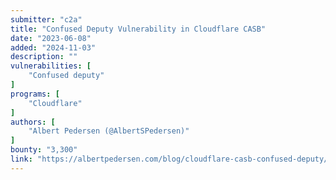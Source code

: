 ```yaml
---
submitter: "c2a"
title: "Confused Deputy Vulnerability in Cloudflare CASB"
date: "2023-06-08"
added: "2024-11-03"
description: ""
vulnerabilities: [
    "Confused deputy"
]
programs: [
    "Cloudflare"
]
authors: [
    "Albert Pedersen (@AlbertSPedersen)"
]
bounty: "3,300"
link: "https://albertpedersen.com/blog/cloudflare-casb-confused-deputy/"
---
```




